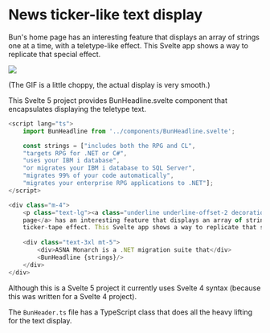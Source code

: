 # News ticker-like text display

Bun's home page has an interesting feature that displays an array of strings one at a time, with a teletype-like effect. This Svelte app shows a way to replicate that special effect.

![](https://nyc3.digitaloceanspaces.com/asna-assets/images/ezgif.com-optimize.gif)

(The GIF is a little choppy, the actual display is very smooth.)

This Svelte 5 project provides BunHeadline.svelte component that encapsulates displaying the teletype text. 


```js
<script lang="ts">
    import BunHeadline from '../components/BunHeadline.svelte';

    const strings = ["includes both the RPG and CL",
    "targets RPG for .NET or C#", 
    "uses your IBM i database",
    "or migrates your IBM i database to SQL Server",
    "migrates 99% of your code automatically", 
    "migrates your enterprise RPG applications to .NET"];
</script>

<div class="m-4">
    <p class="text-lg"><a class="underline underline-offset-2 decoration=1" href="https://bun.sh/">Bun's home 
    page</a> has an interesting feature that displays an array of strings one at a time, with a 
    ticker-tape effect. This Svelte app shows a way to replicate that special effect.</p>
    
    <div class="text-3xl mt-5">
        <div>ASNA Monarch is a .NET migration suite that</div>        
        <BunHeadline {strings}/>
    </div>
</div>
```

Although this is a Svelte 5 project it currently uses Svelte 4 syntax (because this was written for a Svelte 4 project).

The `BunHeader.ts` file has a TypeScript class that does all the heavy lifting for the text display. 